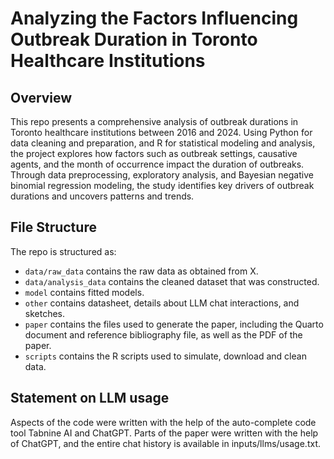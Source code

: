 # Analyzing the Factors Influencing Outbreak Duration in Toronto Healthcare Institutions

## Overview

This repo presents a comprehensive analysis of outbreak durations in Toronto healthcare institutions between 2016 and 2024. Using Python for data cleaning and preparation, and R for statistical modeling and analysis, the project explores how factors such as outbreak settings, causative agents, and the month of occurrence impact the duration of outbreaks. Through data preprocessing, exploratory analysis, and Bayesian negative binomial regression modeling, the study identifies key drivers of outbreak durations and uncovers patterns and trends.

## File Structure

The repo is structured as:

-   `data/raw_data` contains the raw data as obtained from X.
-   `data/analysis_data` contains the cleaned dataset that was constructed.
-   `model` contains fitted models. 
-   `other` contains datasheet, details about LLM chat interactions, and sketches.
-   `paper` contains the files used to generate the paper, including the Quarto document and reference bibliography file, as well as the PDF of the paper. 
-   `scripts` contains the R scripts used to simulate, download and clean data.


## Statement on LLM usage

Aspects of the code were written with the help of the auto-complete code tool Tabnine AI and ChatGPT. Parts of the paper were written with the help of ChatGPT, and the entire chat history is available in inputs/llms/usage.txt.